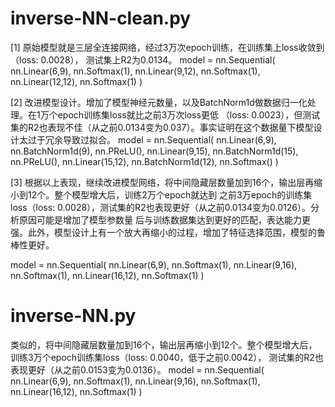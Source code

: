 # inverse-NN-clean.py 
[1] 原始模型就是三层全连接网络，经过3万次epoch训练，在训练集上loss收敛到（loss: 0.0028）， 测试集上R2为0.0134。
model = nn.Sequential(
    nn.Linear(6,9),
    nn.Softmax(1),
    nn.Linear(9,12),
    nn.Softmax(1),
    nn.Linear(12,12),
    nn.Softmax(1)
)

[2] 改进模型设计。增加了模型神经元数量，以及BatchNorm1d做数据归一化处理。在1万个epoch训练集loss就比之前3万次loss更低
（loss: 0.0023），但测试集的R2也表现不佳（从之前0.0134变为0.037）。事实证明在这个数据量下模型设计太过于冗余导致过拟合。
model = nn.Sequential(
    nn.Linear(6,9),
    nn.BatchNorm1d(9),
    nn.PReLU(),
    nn.Linear(9,15),
    nn.BatchNorm1d(15),
    nn.PReLU(),
    nn.Linear(15,12),
    nn.BatchNorm1d(12),
    nn.Softmax()
)

[3] 根据以上表现，继续改进模型网络，将中间隐藏层数量加到16个，输出层再缩小到12个。整个模型增大后，训练2万个epoch就达到
之前3万epoch的训练集loss（loss: 0.0028），测试集的R2也表现更好（从之前0.0134变为0.0126）。分析原因可能是增加了模型参数量
后与训练数据集达到更好的匹配，表达能力更强。此外，模型设计上有一个放大再缩小的过程，增加了特征选择范围，模型的鲁棒性更好。

model = nn.Sequential(
    nn.Linear(6,9),
    nn.Softmax(1),
    nn.Linear(9,16),
    nn.Softmax(1),
    nn.Linear(16,12),
    nn.Softmax(1)
)


# inverse-NN.py 
类似的，将中间隐藏层数量加到16个，输出层再缩小到12个。整个模型增大后，训练3万个epoch训练集loss（loss: 0.0040，低于之前0.0042），
测试集的R2也表现更好（从之前0.0153变为0.0136）。
model = nn.Sequential(
    nn.Linear(6,9),
    nn.Softmax(1),
    nn.Linear(9,16),
    nn.Softmax(1),
    nn.Linear(16,12),
    nn.Softmax(1)
)